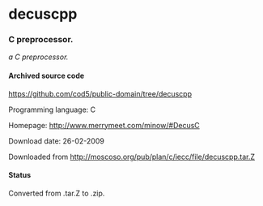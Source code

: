 # decuscpp #

### C preprocessor. ###

*a C preprocessor.*

#### Archived source code ####
https://github.com/cod5/public-domain/tree/decuscpp

Programming language: C

Homepage: http://www.merrymeet.com/minow/#DecusC

Download date: 26-02-2009

Downloaded from http://moscoso.org/pub/plan/c/iecc/file/decuscpp.tar.Z

#### Status ####
Converted from .tar.Z to .zip.

